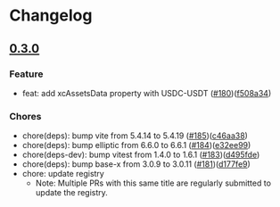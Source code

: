 # Changelog

## [0.3.0](https://github.com/paritytech/asset-transfer-api/compare/v0.2.26..v0.3.0)

### Feature
- feat: add xcAssetsData property with USDC-USDT ([#180](https://github.com/paritytech/asset-transfer-api-registry/pull/180))([f508a34](https://github.com/paritytech/asset-transfer-api-registry/commit/f508a348c022d93e3cd84a58e4842b0c27778a69))

### Chores
- chore(deps): bump vite from 5.4.14 to 5.4.19 ([#185](https://github.com/paritytech/asset-transfer-api-registry/pull/185))([c46aa38](https://github.com/paritytech/asset-transfer-api-registry/commit/c46aa386ad604c3451c836d34a73ee73405fd7ab))
- chore(deps): bump elliptic from 6.6.0 to 6.6.1 ([#184](https://github.com/paritytech/asset-transfer-api-registry/pull/184))([e32ee99](https://github.com/paritytech/asset-transfer-api-registry/commit/e32ee999ff14cef7b013c87c0eb460ad6705851b))
- chore(deps-dev): bump vitest from 1.4.0 to 1.6.1 ([#183](https://github.com/paritytech/asset-transfer-api-registry/pull/183))([d495fde](https://github.com/paritytech/asset-transfer-api-registry/commit/d495fdef8a575b00e4976d7daef2fafeff5dfd48))
- chore(deps): bump base-x from 3.0.9 to 3.0.11 ([#181](https://github.com/paritytech/asset-transfer-api-registry/pull/181))([d177fe9](https://github.com/paritytech/asset-transfer-api-registry/commit/d177fe9d986703be52291473f444b1d4cb1c5d63))
- chore: update registry
    - Note: Multiple PRs with this same title are regularly submitted to update the registry.
